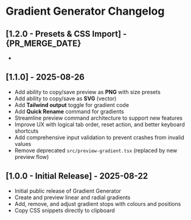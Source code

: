 # Gradient Generator Changelog

## [1.2.0 - Presets & CSS Import] - {PR_MERGE_DATE}
- 

## [1.1.0] - 2025-08-26

- Add ability to copy/save preview as **PNG** with size presets
- Add ability to copy/save as **SVG** (vector)
- Add **Tailwind output** toggle for gradient code
- Add **Quick Rename** command for gradients
- Streamline preview command architecture to support new features
- Improve UX with logical tab order, reset action, and better keyboard shortcuts
- Add comprehensive input validation to prevent crashes from invalid values
- Remove deprecated `src/preview-gradient.tsx` (replaced by new preview flow)

## [1.0.0 - Initial Release] - 2025-08-22

- Initial public release of Gradient Generator
- Create and preview linear and radial gradients
- Add, remove, and adjust gradient stops with colours and positions
- Copy CSS snippets directly to clipboard